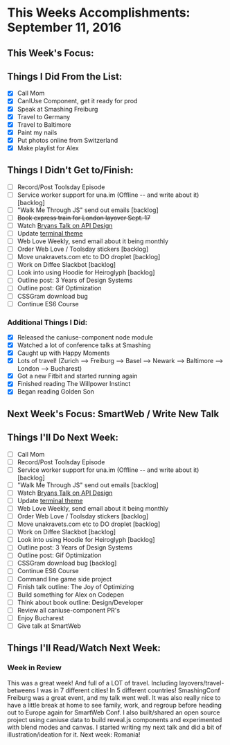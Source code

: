 # This Weeks Accomplishments: September 11, 2016

## This Week's Focus:

## Things I Did From the List:

- [x] Call Mom
- [x] CanIUse Component, get it ready for prod
- [x] Speak at Smashing Freiburg
- [x] Travel to Germany
- [x] Travel to Baltimore
- [x] Paint my nails
- [x] Put photos online from Switzerland
- [x] Make playlist for Alex

## Things I Didn't Get to/Finish:

- [ ] Record/Post Toolsday Episode
- [ ] Service worker support for una.im (Offline -- and write about it) [backlog]
- [ ] "Walk Me Through JS" send out emails [backlog]
- [ ] ~~Book express train for London layover Sept. 17~~
- [ ] Watch [Bryans Talk on API Design](http://2016.cascadiafest.org/speakers/bryan-hughes/)
- [ ] Update [terminal theme](https://github.com/minamarkham/dotfiles/)
- [ ] Web Love Weekly, send email about it being monthly
- [ ] Order Web Love / Toolsday stickers  [backlog]
- [ ] Move unakravets.com etc to DO droplet [backlog]
- [ ] Work on Diffee Slackbot [backlog]
- [ ] Look into using Hoodie for Heiroglyph [backlog]
- [ ] Outline post: 3 Years of Design Systems
- [ ] Outline post: Gif Optimization
- [ ] CSSGram download bug
- [ ] Continue ES6 Course

### Additional Things I Did:

- [x] Released the caniuse-component node module
- [x] Watched a lot of conference talks at Smashing
- [x] Caught up with Happy Moments
- [x] Lots of travel! (Zurich --> Freiburg --> Basel --> Newark --> Baltimore --> London --> Bucharest)
- [x] Got a new Fitbit and started running again
- [x] Finished reading The Willpower Instinct
- [x] Began reading Golden Son

## Next Week's Focus: SmartWeb / Write New Talk

## Things I'll Do Next Week:

- [ ] Call Mom
- [ ] Record/Post Toolsday Episode
- [ ] Service worker support for una.im (Offline -- and write about it) [backlog]
- [ ] "Walk Me Through JS" send out emails [backlog]
- [ ] Watch [Bryans Talk on API Design](http://2016.cascadiafest.org/speakers/bryan-hughes/)
- [ ] Update [terminal theme](https://github.com/minamarkham/dotfiles/)
- [ ] Web Love Weekly, send email about it being monthly
- [ ] Order Web Love / Toolsday stickers  [backlog]
- [ ] Move unakravets.com etc to DO droplet [backlog]
- [ ] Work on Diffee Slackbot [backlog]
- [ ] Look into using Hoodie for Heiroglyph [backlog]
- [ ] Outline post: 3 Years of Design Systems
- [ ] Outline post: Gif Optimization
- [ ] CSSGram download bug [backlog]
- [ ] Continue ES6 Course
- [ ] Command line game side project
- [ ] Finish talk outline: The Joy of Optimizing
- [ ] Build something for Alex on Codepen
- [ ] Think about book outline: Design/Developer
- [ ] Review all caniuse-component PR's
- [ ] Enjoy Bucharest
- [ ] Give talk at SmartWeb

## Things I'll Read/Watch Next Week:

### Week in Review

This was a great week! And full of a LOT of travel. Including layovers/travel-betweens I was in 7 different cities! In 5 different countries! SmashingConf Freiburg was a great event, and my talk went well. It was also really nice to have a little break at home to see family, work, and regroup before heading out to Europe again for SmartWeb Conf. I also built/shared an open source project using caniuse data to build reveal.js components and experimented with blend modes and canvas. I started writing my next talk and did a bit of illustration/ideation for it. Next week: Romania!
